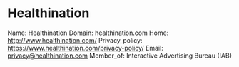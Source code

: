 
# Healthination

Name: Healthination
Domain: healthination.com
Home: http://www.healthination.com/
Privacy_policy: https://www.healthination.com/privacy-policy/
Email: privacy@healthination.com
Member_of: Interactive Advertising Bureau (IAB)
